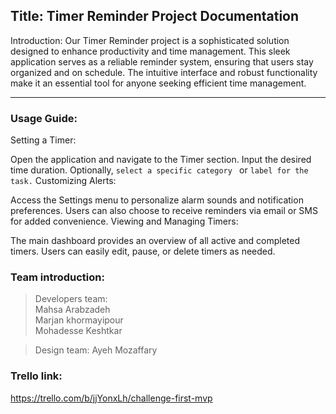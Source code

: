 ## Title: Timer Reminder Project Documentation

Introduction:
Our Timer Reminder project is a sophisticated solution designed to enhance productivity and time management. This sleek application serves as a reliable reminder system, ensuring that users stay organized and on schedule. The intuitive interface and robust functionality make it an essential tool for anyone seeking efficient time management.

---
### Usage Guide:

Setting a Timer:

Open the application and navigate to the Timer section.
Input the desired time duration.
Optionally, `select a specific category ` or `label for the task.`
Customizing Alerts:

Access the Settings menu to personalize alarm sounds and notification preferences.
Users can also choose to receive reminders via email or SMS for added convenience.
Viewing and Managing Timers:

The main dashboard provides an overview of all active and completed timers.
Users can easily edit, pause, or delete timers as needed.


### Team introduction:
> Developers team: <br>
Mahsa Arabzadeh <br>
Marjan khormayipour <br>
Mohadesse Keshtkar <br>

> Design team:
Ayeh Mozaffary
### Trello link:
https://trello.com/b/jjYonxLh/challenge-first-mvp
